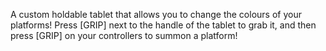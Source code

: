 A custom holdable tablet that allows you to change the colours of your platforms! Press [GRIP] next to the handle of the tablet to grab it, and then press [GRIP] on your controllers to summon a platform!
